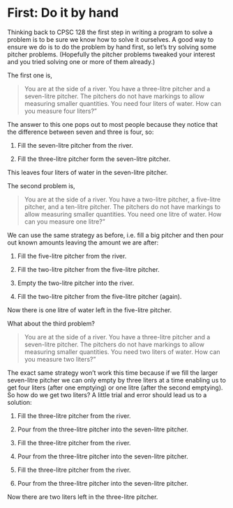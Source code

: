 # First: Do it by hand

Thinking back to CPSC 128 the first step in writing a program to solve a
problem is to be sure we know how to solve it ourselves. A good way to
ensure we do is to do the problem by hand first, so let’s try solving
some pitcher problems. (Hopefully the pitcher problems tweaked your
interest and you tried solving one or more of them already.)

The first one is,

> You are at the side of a river. You have a three-litre pitcher and a
> seven-litre pitcher. The pitchers do not have markings to allow
> measuring smaller quantities. You need four liters of water. How can
> you measure four liters?”

The answer to this one pops out to most people because they notice that
the difference between seven and three is four, so:

1.  Fill the seven-litre pitcher from the river.

2.  Fill the three-litre pitcher form the seven-litre pitcher.

This leaves four liters of water in the seven-litre pitcher.

The second problem is,

> You are at the side of a river. You have a two-litre pitcher, a
> five-litre pitcher, and a ten-litre pitcher. The pitchers do not have
> markings to allow measuring smaller quantities. You need one litre of
> water. How can you measure one litre?”

We can use the same strategy as before, i.e. fill a big pitcher and then
pour out known amounts leaving the amount we are after:

1.  Fill the five-litre pitcher from the river.

2.  Fill the two-litre pitcher from the five-litre pitcher.

3.  Empty the two-litre pitcher into the river.

4.  Fill the two-litre pitcher from the five-litre pitcher (again).

Now there is one litre of water left in the five-litre pitcher.

What about the third problem?

> You are at the side of a river. You have a three-litre pitcher and a
> seven-litre pitcher. The pitchers do not have markings to allow
> measuring smaller quantities. You need two liters of water. How can
> you measure two liters?”

The exact same strategy won’t work this time because if we fill the
larger seven-litre pitcher we can only empty by three liters at a time
enabling us to get four liters (after one emptying) or one litre (after
the second emptying). So how do we get two liters? A little trial and
error should lead us to a solution:

1.  Fill the three-litre pitcher from the river.

2.  Pour from the three-litre pitcher into the seven-litre pitcher.

3.  Fill the three-litre pitcher from the river.

4.  Pour from the three-litre pitcher into the seven-litre pitcher.

5.  Fill the three-litre pitcher from the river.

6.  Pour from the three-litre pitcher into the seven-litre pitcher.

Now there are two liters left in the three-litre pitcher.
